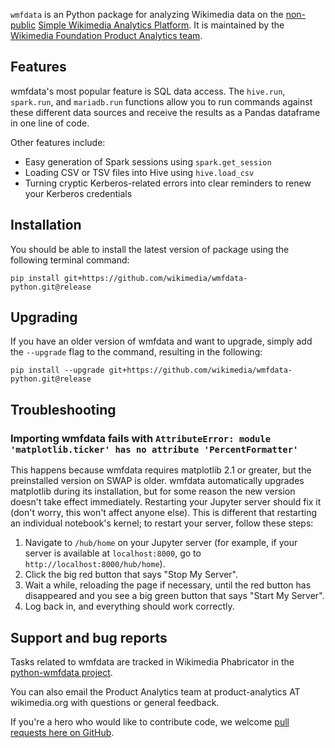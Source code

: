 `wmfdata` is an Python package for analyzing Wikimedia data on the [non-public](https://wikitech.wikimedia.org/wiki/Analytics/Data_access#Production_access) [Simple Wikimedia Analytics Platform](https://wikitech.wikimedia.org/wiki/SWAP). It is maintained by the [Wikimedia Foundation Product Analytics team](https://www.mediawiki.org/wiki/Product_Analytics).

## Features
wmfdata's most popular feature is SQL data access. The `hive.run`, `spark.run`, and `mariadb.run` functions allow you to run commands against these different data sources and receive the results as a Pandas dataframe in one line of code.

Other features include:
* Easy generation of Spark sessions using `spark.get_session`
* Loading CSV or TSV files into Hive using `hive.load_csv`
* Turning cryptic Kerberos-related errors into clear reminders to renew your Kerberos credentials


## Installation
You should be able to install the latest version of package using the following terminal command:
```
pip install git+https://github.com/wikimedia/wmfdata-python.git@release
```

## Upgrading
If you have an older version of wmfdata and want to upgrade, simply add the `--upgrade` flag to the command, resulting in the following:
```
pip install --upgrade git+https://github.com/wikimedia/wmfdata-python.git@release
```

## Troubleshooting
### Importing wmfdata fails with `AttributeError: module 'matplotlib.ticker' has no attribute 'PercentFormatter'`

This happens because wmfdata requires matplotlib 2.1 or greater, but the preinstalled version on SWAP is older. wmfdata automatically upgrades matplotlib during its installation, but for some reason the new version doesn't take effect immediately. Restarting your Jupyter server should fix it (don't worry, this won't affect anyone else). This is different that restarting an individual notebook's kernel; to restart your server, follow these steps:
1. Navigate to `/hub/home` on your Jupyter server (for example, if your server is available at `localhost:8000`, go to `http://localhost:8000/hub/home`).
1. Click the big red button that says "Stop My Server".
1. Wait a while, reloading the page if necessary, until the red button has disappeared and you see a big green button that says "Start My Server".
1. Log back in, and everything should work correctly. 

## Support and bug reports
Tasks related to wmfdata are tracked in Wikimedia Phabricator in the [python-wmfdata project](https://phabricator.wikimedia.org/project/profile/4627/). 

You can also email the Product Analytics team at product-analytics AT wikimedia.org with questions or general feedback.

If you're a hero who would like to contribute code, we welcome [pull requests here on GitHub](/pulls).
